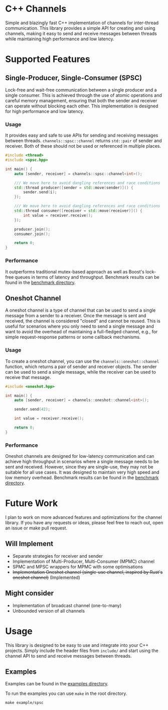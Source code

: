 # C++ Channels
Simple and blazingly fast C++ implementation of channels for inter-thread communication. This library provides a simple API for creating and using channels, making it easy to send and receive messages between threads while maintaining high performance and low latency.


# Supported Features

## Single-Producer, Single-Consumer (SPSC)
Lock-free and wait-free communication between a single producer and a single consumer. This is achieved through the use of atomic operations and careful memory management, ensuring that both the sender and receiver can operate without blocking each other. This implementation is designed for high performance and low latency. 

### Usage
It provides easy and safe to use APIs for sending and receiving messages between threads. `channels::spsc::channel` returns 
`std::pair` of sender and receiver. Both of these should not be used or referenced in multiple places.
```cpp
#include <thread>
#include <spsc.hpp>

int main() {
    auto [sender, receiver] = channels::spsc::channel<int>();

    /// We move here to avoid dangling references and race conditions
    std::thread producer([sender = std::move(sender)]() {
        sender.send(i);
    });

    /// We move here to avoid dangling references and race conditions
    std::thread consumer([receiver = std::move(receiver)]() {
        int value = receiver.receive();
    });

    producer.join();
    consumer.join();

    return 0;
}
```

### Performance
It outperforms traditional mutex-based approach as well as Boost's lock-free queues in terms of latency and throughput.
Benchmark results can be found in the [benchmark directory](./benchmark).

## Oneshot Channel
A oneshot channel is a type of channel that can be used to send a single message from a sender to a receiver. Once the message is sent and received, the channel is considered "closed" and cannot be reused. This is useful for scenarios where you only need to send a single message and want to avoid the overhead of maintaining a full-fledged channel, e.g., for simple request-response patterns or some callback mechanisms.

### Usage
To create a oneshot channel, you can use the `channels::oneshot::channel` function, which returns a pair of sender and receiver objects. The sender can be used to send a single message, while the receiver can be used to receive that message.

```cpp
#include <oneshot.hpp>

int main() {
    auto [sender, receiver] = channels::oneshot::channel<int>();

    sender.send(42);

    int value = receiver.receive();

    return 0;
}
```

### Performance
Oneshot channels are designed for low-latency communication and can achieve high throughput in scenarios where a single message needs to be sent and received. However, since they are single-use, they may not be suitable for all use cases. It was designed to maintain very high speed and low memory overhead. Benchmark results can be found in the [benchmark directory](./benchmark).

# Future Work
I plan to work on more advanced features and optimizations for the channel library. If you have any requests or ideas, please feel free to reach out, open an issue or make pull request.

## Will Implement
- Separate strategies for receiver and sender
- Implementation of Multi-Producer, Multi-Consumer (MPMC) channel
- SPMC and MPSC wrappers for MPMC with some optimisations
- ~~Implementation Oneshot channel (single-use channel, inspired by Rust's oneshot channel)~~ (Implemented)

## Might consider
- Implementation of broadcast channel (one-to-many)
- Unbounded version of all channels


# Usage
This library is designed to be easy to use and integrate into your C++ projects. Simply include the header files from `include/` and start using the channel API to send and receive messages between threads.

## Examples
Examples can be found in the [examples directory](./examples).

To run the examples you can use `make` in the root directory.
```
make example/spsc
```